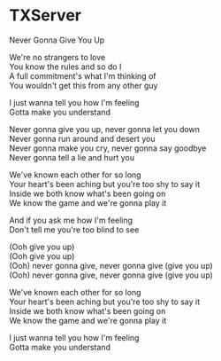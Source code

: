 # TXServer
Never Gonna Give You Up

We're no strangers to love  
You know the rules and so do I  
A full commitment's what I'm thinking of  
You wouldn't get this from any other guy  

I just wanna tell you how I'm feeling  
Gotta make you understand  


Never gonna give you up, never gonna let you down  
Never gonna run around and desert you  
Never gonna make you cry, never gonna say goodbye  
Never gonna tell a lie and hurt you  

We've known each other for so long  
Your heart's been aching but you're too shy to say it  
Inside we both know what's been going on  
We know the game and we're gonna play it  
  
And if you ask me how I'm feeling  
Don't tell me you're too blind to see  
 


(Ooh give you up)  
(Ooh give you up)  
(Ooh) never gonna give, never gonna give (give you up)  
(Ooh) never gonna give, never gonna give (give you up)  

We've known each other for so long  
Your heart's been aching but you're too shy to say it  
Inside we both know what's been going on  
We know the game and we're gonna play it  

I just wanna tell you how I'm feeling  
Gotta make you understand  
